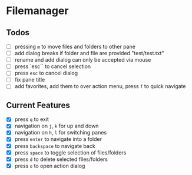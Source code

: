 # Filemanager

## Todos
- [ ] pressing `m` to move files and folders to other pane
- [ ] add dialog breaks if folder and file are provided "test/test.txt"
- [ ] rename and add dialog can only be accepted via mouse
- [ ] press `esc`` to cancel selection
- [ ] press `esc` to cancel dialog
- [ ] fix pane title
- [ ] add favorites, add them to over action menu, press `f` to quick navigate

## Current Features
- [x] press `q` to exit
- [x] navigation on `j`, `k` for up and down
- [x] navigation on `h`, `l` for switching panes
- [x] press `enter` to navigate into a folder
- [x] press `backspace` to navigate back
- [x] press `space` to toggle selection of files/folders
- [x] press `d` to delete selected files/folders
- [x] press `o` to open action dialog
